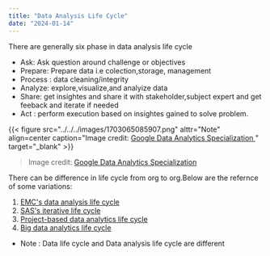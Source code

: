 ```yaml
---
title: "Data Analysis Life Cycle"
date: "2024-01-14"
---
```


There are generally six phase in data analysis life cycle

- Ask: Ask question around challenge or objectives
- Prepare: Prepare data i.e colection,storage, management
- Process : data cleaning/integrity
- Analyze: explore,visualize,and analyize data
- Share: get insightes and share it with stakeholder,subject expert and get feeback and iterate if needed
- Act : perform execution based on insightes gained to solve problem.

{{< figure src="../../../images/1703065085907.png" alttr="Note" align=center caption="Image credit: [Google Data Analytics Specialization ](https://www.coursera.org/specializations/data-analytics-certificate)" target="_blank" >}}

> Image credit: [Google Data Analytics Specialization ](https://www.coursera.org/specializations/data-analytics-certificate)

There can be difference in life cycle from org to org.Below are the refernce of some variations:

1. [EMC&#39;s data analysis life cycle](https://onlinelibrary.wiley.com/doi/pdf/10.1002/9781119183686 "Data Science & Big Data Analytics")
2. [SAS&#39;s iterative life cycle](https://www.sas.com/content/dam/SAS/en_us/doc/whitepaper1/manage-analytical-life-cycle-continuous-innovation-106179.pdf "Managing the Analytics Life Cycle for Decisions at Scale")
3. [Project-based data analytics life cycle ](http://pingax.com/understanding-data-analytics-project-life-cycle/ "Understanding the Data Analytics Project Life Cycle")
4. [Big data analytics life cycle](https://www.informit.com/articles/article.aspx?p=2473128&seqNum=11&ranMID=24808 "Big Data Adoption and Planning Considerations")

- Note : Data life cycle and Data analysis life cycle are different
